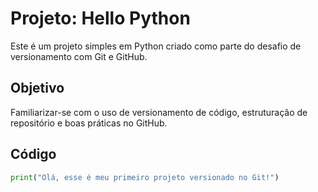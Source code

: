 # Projeto: Hello Python

Este é um projeto simples em Python criado como parte do desafio de versionamento com Git e GitHub.

## Objetivo

Familiarizar-se com o uso de versionamento de código, estruturação de repositório e boas práticas no GitHub.

## Código

```python
print("Olá, esse é meu primeiro projeto versionado no Git!")
